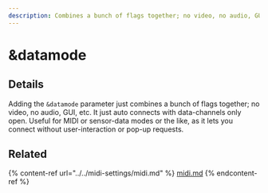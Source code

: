 ```yaml
---
description: Combines a bunch of flags together; no video, no audio, GUI, etc.
---
```


# \&datamode

## Details

Adding the `&datamode` parameter just combines a bunch of flags together; no video, no audio, GUI, etc. It just auto connects with data-channels only open. Useful for MIDI or sensor-data modes or the like, as it lets you connect without user-interaction or pop-up requests.

## Related

{% content-ref url="../../midi-settings/midi.md" %}
[midi.md](../../midi-settings/midi.md)
{% endcontent-ref %}
